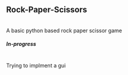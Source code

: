 ## Rock-Paper-Scissors
<br>A basic python based rock paper scissor game 

<h5>In-progress</h5>
<br>Trying to implment a gui
